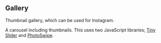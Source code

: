## Gallery

Thumbnail gallery, which can be used for Instagram.

A carousel including thumbnails. This uses two JavaScript libraries;
[Tiny Slider](https://github.com/ganlanyuan/tiny-slider) and [PhotoSwipe](https://photoswipe.com).
